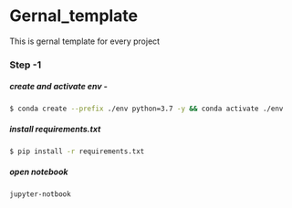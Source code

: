 # Gernal_template
This is gernal template for every project

### Step -1 
##### create and activate env -
```bash
$ conda create --prefix ./env python=3.7 -y && conda activate ./env
```
##### install requirements.txt
```bash
$ pip install -r requirements.txt
```
##### open notebook
```bash
jupyter-notbook
```